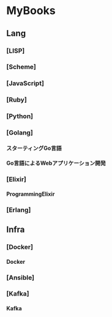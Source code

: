 MyBooks
=======
## Lang
### [LISP]
### [Scheme]
### [JavaScript]
### [Ruby]
### [Python]
### [Golang]
#### スターティングGo言語
#### Go言語によるWebアプリケーション開発
### [Elixir]
#### ProgrammingElixir
### [Erlang]
## Infra
### [Docker]
#### Docker
### [Ansible]
### [Kafka]
#### Kafka
